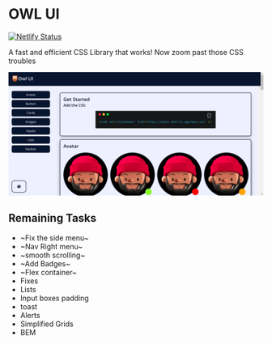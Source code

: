 # OWL UI

[![Netlify Status](https://api.netlify.com/api/v1/badges/402930b7-8701-4e9d-9098-19f2c2d527fc/deploy-status)](https://app.netlify.com/sites/owlui/deploys)

A fast and efficient CSS Library that works! Now zoom past those CSS troubles

![Screenshot](./assets/Screenshot.png)

## Remaining Tasks

- ~Fix the side menu~
- ~Nav Right menu~
- ~smooth scrolling~
- ~Add Badges~
- ~Flex container~
- Fixes
- Lists
- Input boxes padding
- toast
- Alerts
- Simplified Grids
- BEM
